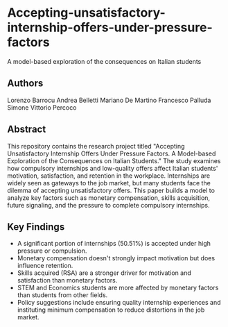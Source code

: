 # Accepting-unsatisfactory-internship-offers-under-pressure-factors
A model-based exploration of the consequences on Italian students

## Authors
Lorenzo Barrocu
Andrea Belletti
Mariano De Martino
Francesco Palluda
Simone Vittorio Percoco

## Abstract
This repository contains the research project titled "Accepting Unsatisfactory Internship Offers Under Pressure Factors. A Model-based Exploration of the Consequences on Italian Students." The study examines how compulsory internships and low-quality offers affect Italian students' motivation, satisfaction, and retention in the workplace.
Internships are widely seen as gateways to the job market, but many students face the dilemma of accepting unsatisfactory offers. This paper builds a model to analyze key factors such as monetary compensation, skills acquisition, future signaling, and the pressure to complete compulsory internships.

## Key Findings
- A significant portion of internships (50.51%) is accepted under high pressure or compulsion.
- Monetary compensation doesn't strongly impact motivation but does influence retention.
- Skills acquired (RSA) are a stronger driver for motivation and satisfaction than monetary factors.
- STEM and Economics students are more affected by monetary factors than students from other fields.
- Policy suggestions include ensuring quality internship experiences and instituting minimum compensation to reduce distortions in the job market.
